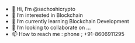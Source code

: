 - 👋 Hi, I’m @sachoshicrypto
- 👀 I’m interested in Blockchain 
- 🌱 I’m currently learning Blockchain Development
- 💞️ I’m looking to collaborate on ...
- 📫 How to reach me : phone ; +91-8606911295

<!---
sachoshicrypto/sachoshicrypto is a ✨ special ✨ repository because its `README.md` (this file) appears on your GitHub profile.
You can click the Preview link to take a look at your changes.
--->
